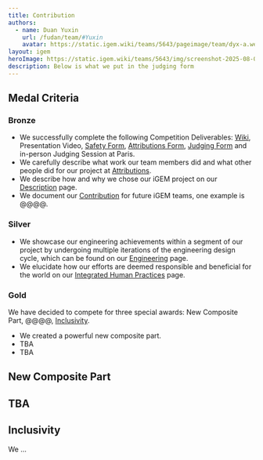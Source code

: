 ```yaml
---
title: Contribution
authors:
  - name: Duan Yuxin
    url: /fudan/team/#Yuxin
    avatar: https://static.igem.wiki/teams/5643/pageimage/team/dyx-a.webp
layout: igem
heroImage: https://static.igem.wiki/teams/5643/img/screenshot-2025-08-06-at-21-23-43.webp
description: Below is what we put in the judging form
---
```


## Medal Criteria

### Bronze

- We successfully complete the following Competition Deliverables: [Wiki](/), Presentation Video, [Safety Form](https://teams.igem.org/5643/safety), [Attributions Form](https://teams.igem.org/wiki/5643/attributions), [Judging Form](https://teams.igem.org/5643/judging) and in-person Judging Session at Paris.
- We carefully describe what work our team members did and what other people did for our project at [Attributions](/attributions/).
- We describe how and why we chose our iGEM project on our [Description](/description/) page.
- We document our [Contribution](/contribution/) for future iGEM teams, one example is @@@@.

### Silver

- We showcase our engineering achievements within a segment of our project by undergoing multiple iterations of the engineering design cycle, which can be found on our [Engineering](/engineering/) page.
- We elucidate how our efforts are deemed responsible and beneficial for the world on our [Integrated Human Practices](/human-practices/) page.

### Gold

We have decided to compete for three special awards: New Composite Part, @@@@, [Inclusivity](/inclusivity/).

- We created a powerful new composite part.
- TBA
- TBA


## New Composite Part


## TBA


## Inclusivity

We ...
